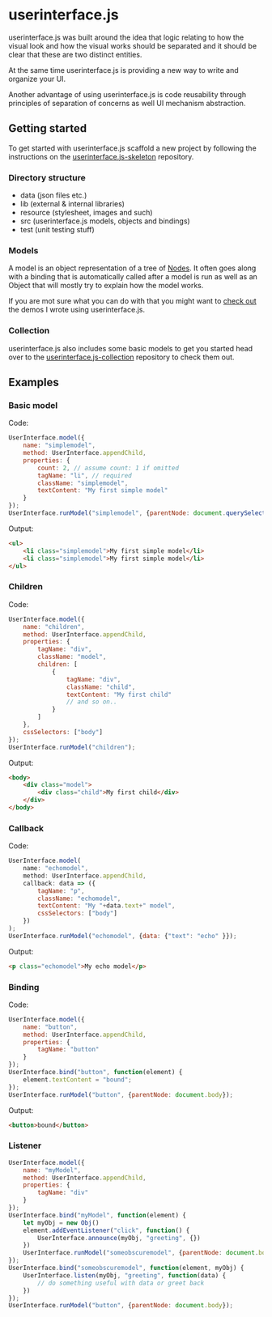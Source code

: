# userinterface.js

userinterface.js was built around the idea that logic relating to how the visual look and how the visual works should be separated and it should be clear that these are two distinct entities.

At the same time userinterface.js is providing a new way to write and organize your UI.

Another advantage of using userinterface.js is code reusability through principles of separation of concerns as well UI mechanism abstraction.


## Getting started

To get started with userinterface.js scaffold a new project by following the instructions on the [userinterface.js-skeleton](https://github.com/thoughtsunificator/userinterface.js-skeleton) repository.

### Directory structure

- data (json files etc.)
- lib (external & internal libraries)
- resource (stylesheet, images and such)
- src (userinterface.js models, objects and bindings)
- test (unit testing stuff)

### Models

A model is an object representation of a tree of [Nodes](https://developer.mozilla.org/en-US/docs/Web/API/Node).
It often goes along with a binding that is automatically called after a model is run as well as an Object that will mostly try to explain how the model works.

If you are mot sure what you can do with that you might want to [check out](https://github.com/thoughtsunificator/userinterface.js-samples) the demos I wrote using userinterface.js.

### Collection

userinterface.js also includes some basic models to get you started head over to the [userinterface.js-collection](https://github.com/thoughtsunificator/userinterface.js-collection) repository to check them out.

## Examples

### Basic model

Code:
```js
UserInterface.model({
	name: "simplemodel",
	method: UserInterface.appendChild,
	properties: {
		count: 2, // assume count: 1 if omitted
		tagName: "li", // required
		className: "simplemodel",
		textContent: "My first simple model"
	}
});
UserInterface.runModel("simplemodel", {parentNode: document.querySelector("ul")});
```
Output:
```html
<ul>
	<li class="simplemodel">My first simple model</li>
	<li class="simplemodel">My first simple model</li>
</ul>
```

### Children

Code:
```js
UserInterface.model({
	name: "children",
	method: UserInterface.appendChild,
	properties: {
		tagName: "div",
		className: "model",
		children: [
			{
				tagName: "div",
				className: "child",
				textContent: "My first child"
				// and so on..
			}
		]
	},
	cssSelectors: ["body"]
});
UserInterface.runModel("children");
```
Output:
```html
<body>
	<div class="model">
		<div class="child">My first child</div>
	</div>
</body>
```

### Callback

Code:
```js
UserInterface.model(
	name: "echomodel",
	method: UserInterface.appendChild,
	callback: data => ({
		tagName: "p",
		className: "echomodel",
		textContent: "My "+data.text+" model",
		cssSelectors: ["body"]
	})
);
UserInterface.runModel("echomodel", {data: {"text": "echo" }});
```
Output:
```html
<p class="echomodel">My echo model</p>
```

### Binding

Code:
```js
UserInterface.model({
	name: "button",
	method: UserInterface.appendChild,
	properties: {
		tagName: "button"
	}
});
UserInterface.bind("button", function(element) {
	element.textContent = "bound";
});
UserInterface.runModel("button", {parentNode: document.body});
```
Output:
```html
<button>bound</button>
```

### Listener

```js
UserInterface.model({
	name: "myModel",
	method: UserInterface.appendChild,
	properties: {
		tagName: "div"
	}
});
UserInterface.bind("myModel", function(element) {
	let myObj = new Obj()
	element.addEventListener("click", function() {
		UserInterface.announce(myObj, "greeting", {})
	})
	UserInterface.runModel("someobscuremodel", {parentNode: document.body, bindingArgs:[myObj]})
});
UserInterface.bind("someobscuremodel", function(element, myObj) {
	UserInterface.listen(myObj, "greeting", function(data) {
		// do something useful with data or greet back
	})
});
UserInterface.runModel("button", {parentNode: document.body});
```
